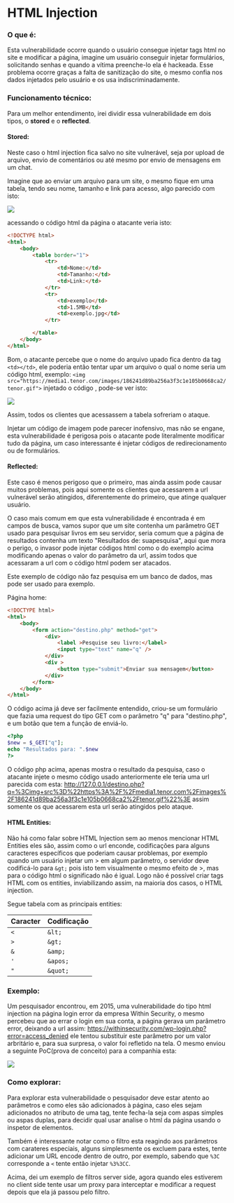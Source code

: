 # HTML Injection

### O que é:

Esta vulnerabilidade ocorre quando o usuário consegue injetar tags html no site e modificar a página, imagine um usuário conseguir injetar formulários, solicitando senhas e quando a vítima preenche-lo ela é hackeada. Esse problema ocorre graças a falta de sanitização do site, o mesmo confia nos dados injetados pelo usuário e os usa indiscriminadamente.


### Funcionamento técnico:

Para um melhor entendimento, irei dividir essa vulnerabilidade em dois tipos, o **stored** e o **reflected**.

#### Stored:

Neste caso o html injection fica salvo no site vulnerável, seja por upload de arquivo, envio de comentários ou até mesmo por envio de mensagens em um chat.

Imagine que ao enviar um arquivo para um site, o mesmo fique em uma tabela, tendo seu nome, tamanho e link para acesso, algo parecido com isto:

![](https://i.imgur.com/GMPGeM9.png)

acessando o código html da página o atacante veria isto:
```html
<!DOCTYPE html>
<html>
	<body>
		<table border="1">
			<tr>
				<td>Nome:</td>
				<td>Tamanho:</td>
				<td>Link:</td>
			</tr>
			<tr>
				<td>exemplo</td>
				<td>1.5MB</td>
				<td>exemplo.jpg</td>
			</tr>

		</table>
	</body>
</html>
```

Bom, o atacante percebe que o nome do arquivo upado fica dentro da tag ```<td></td>```, ele poderia então tentar upar um arquivo o qual o nome seria um código html, exemplo: ```<img src="https://media1.tenor.com/images/186241d89ba256a3f3c1e105b0668ca2/tenor.gif">``` injetado o código , pode-se ver isto:

![](https://i.imgur.com/FbhDNvn.jpg)

Assim, todos os clientes que acessassem a tabela sofreriam o ataque.

Injetar um código de imagem pode parecer inofensivo, mas não se engane, esta vulnerabilidade é perigosa pois o atacante pode literalmente modificar tudo da página, um caso interessante é injetar códigos de redirecionamento ou de formulários.

#### Reflected:

Este caso é menos perigoso que o primeiro, mas ainda assim pode causar muitos problemas, pois aqui somente os clientes que acessarem a url vulnerável serão atingidos, diferentemente do primeiro, que atinge qualquer usuário.

O caso mais comum em que esta vulnerabilidade é encontrada é em campos de busca, vamos supor que um site contenha um parâmetro GET usado para pesquisar livros em seu servidor, seria comum que a página de resultados contenha um texto "Resultados de: suapesquisa", aqui que mora o perigo, o invasor pode injetar códigos html como o do exemplo acima modificando apenas o valor do parâmetro da url, assim todos que acessaram a url com o código html podem ser atacados.

Este exemplo de código não faz pesquisa em um banco de dados, mas pode ser usado para exemplo.

Página home:
```html
<!DOCTYPE html>
<html>
	<body>
		<form action="destino.php" method="get">
			<div>
				<label >Pesquise seu livro:</label>
				<input type="text" name="q" />
			</div>
			<div >
				<button type="submit">Enviar sua mensagem</button>
			</div>
		</form>
	</body>
</html>
```

O código acima já deve ser facilmente entendido, criou-se um formulário que fazia uma request do tipo GET com o parâmetro "q" para "destino.php", e um botão que tem a função de enviá-lo.

```php
<?php
$new = $_GET["q"];
echo "Resultados para: ".$new
?>
```

O código php acima, apenas mostra o resultado da pesquisa, caso o atacante injete o mesmo código usado anteriormente ele teria uma url parecida com esta:
http://127.0.0.1/destino.php?q=%3Cimg+src%3D%22https%3A%2F%2Fmedia1.tenor.com%2Fimages%2F186241d89ba256a3f3c1e105b0668ca2%2Ftenor.gif%22%3E
assim somente os que acessarem esta url serão atingidos pelo ataque.

#### HTML Entities:

Não há como falar sobre HTML Injection sem ao menos mencionar HTML Entities eles são, assim como o url enconde, codificações para alguns caracteres específicos que poderiam causar problemas, por exemplo quando um usuário injetar um > em algum parâmetro, o servidor deve codificá-lo para ```&gt;``` pois isto tem visualmente o mesmo efeito de >, mas para o código html o significado não é igual. Logo não é possível criar tags HTML com os entities, inviabilizando assim, na maioria dos casos, o HTML injection.

Segue tabela com as principais entities:

Caracter | Codificação
---------|------------
```<```|```&lt;```
```>```|```&gt;```
```&```|```&amp;```
```'```|```&apos;```
```"```|```&quot;```


### Exemplo:

Um pesquisador encontrou, em 2015, uma vulnerabilidade do tipo html injection na página login error da empresa Within Security, o mesmo percebeu que ao errar o login em sua conta, a página gerava um parâmetro error, deixando a url assim: https://withinsecurity.com/wp-login.php?error=access_denied
 ele tentou substituir este parâmetro por um valor arbritário e, para sua surpresa, o valor foi refletido na tela. O mesmo enviou a seguinte PoC(prova de conceito) para a companhia esta:

![](https://i.imgur.com/OsqNHV9.png)


### Como explorar:

Para explorar esta vulnerabilidade o pesquisador deve estar atento ao parâmetros e como eles são adicionados à página, caso eles sejam adicionados no atributo de uma tag, tente fecha-la seja com aspas simples ou aspas duplas, para decidir qual usar analise o html da página usando o inspetor de elementos.

Também é interessante notar como o filtro esta reagindo aos parâmetros com carateres especiais, alguns simplesmente os excluem para estes, tente adicionar um URL encode dentro de outro, por exemplo, sabendo que ```%3C``` corresponde a ```<``` tente então injetar ```%3%3CC```.

Acima, dei um exemplo de filtros server side, agora quando eles estiverem no client side tente usar um proxy para interceptar e modificar a request depois que ela já passou pelo filtro.
	
